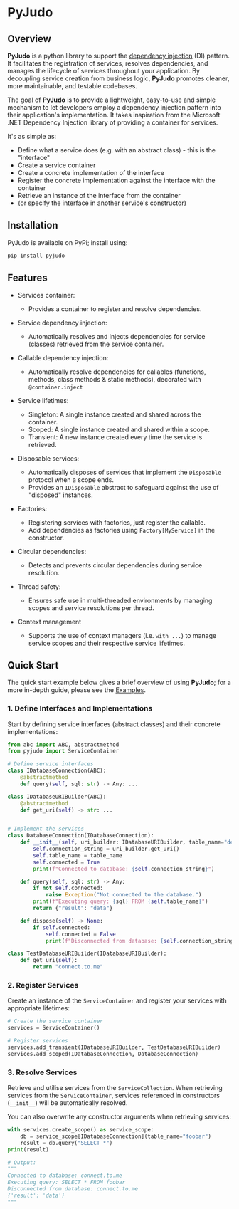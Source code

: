 # PyJudo

## Overview
**PyJudo** is a python library to support the [dependency injection](https://en.wikipedia.org/wiki/Dependency_injection) (DI) pattern. It facilitates the registration of services, resolves dependencies, and manages the lifecycle of services throughout your application. By decoupling service creation from business logic, **PyJudo** promotes cleaner, more maintainable, and testable codebases.

The goal of **PyJudo** is to provide a lightweight, easy-to-use and simple mechanism to let developers employ a dependency injection pattern into their application's implementation. It takes inspiration from the Microsoft .NET Dependency Injection library of providing a container for services.

It's as simple as:
 - Define what a service does (e.g. with an abstract class) - this is the "interface"
 - Create a service container
 - Create a concrete implementation of the interface
 - Register the concrete implementation against the interface with the container
 - Retrieve an instance of the interface from the container
 - (or specify the interface in another service's constructor)
 

## Installation
PyJudo is available on PyPi; install using:
```bash
pip install pyjudo
```

## Features
- Services container:
  - Provides a container to register and resolve dependencies.

- Service dependency injection:
  - Automatically resolves and injects dependencies for service (classes) retrieved from the service container.

- Callable dependency injection:
  - Automatically resolve dependencies for callables (functions, methods, class methods & static methods), decorated with `@container.inject`

- Service lifetimes:
  - Singleton: A single instance created and shared across the container.
  - Scoped: A single instance created and shared within a scope.
  - Transient: A new instance created every time the service is retrieved.

- Disposable services:
  - Automatically disposes of services that implement the `Disposable` protocol when a scope ends.
  - Provides an `IDisposable` abstract to safeguard against the use of "disposed" instances.

- Factories:
  - Registering services with factories, just register the callable.
  - Add dependencies as factories using `Factory[MyService]` in the constructor.

- Circular dependencies:
  - Detects and prevents circular dependencies during service resolution.

- Thread safety:
  - Ensures safe use in multi-threaded environments by managing scopes and service resolutions per thread.

- Context management
  - Supports the use of context managers (i.e. `with ...`) to manage service scopes and their respective service lifetimes.

## Quick Start
The quick start example below gives a brief overview of using **PyJudo**; for a more in-depth guide, please see the [Examples](examples/).

### 1. Define Interfaces and Implementations
Start by defining service interfaces (abstract classes) and their concrete implementations:

```python
from abc import ABC, abstractmethod
from pyjudo import ServiceContainer

# Define service interfaces
class IDatabaseConnection(ABC):
    @abstractmethod
    def query(self, sql: str) -> Any: ...

class IDatabaseURIBuilder(ABC):
    @abstractmethod
    def get_uri(self) -> str: ...


# Implement the services
class DatabaseConnection(IDatabaseConnection):
    def __init__(self, uri_builder: IDatabaseURIBuilder, table_name="default"):
        self.connection_string = uri_builder.get_uri()
        self.table_name = table_name
        self.connected = True
        print(f"Connected to database: {self.connection_string}")

    def query(self, sql: str) -> Any:
        if not self.connected:
            raise Exception("Not connected to the database.")
        print(f"Executing query: {sql} FROM {self.table_name}")
        return {"result": "data"}

    def dispose(self) -> None:
        if self.connected:
            self.connected = False
            print(f"Disconnected from database: {self.connection_string}")

class TestDatabaseURIBuilder(IDatabaseURIBuilder):
    def get_uri(self):
        return "connect.to.me"
```

### 2. Register Services
Create an instance of the `ServiceContainer` and register your services with appropriate lifetimes:

```python
# Create the service container
services = ServiceContainer()

# Register services
services.add_transient(IDatabaseURIBuilder, TestDatabaseURIBuilder)
services.add_scoped(IDatabaseConnection, DatabaseConnection)
```

### 3. Resolve Services
Retrieve and utilise services from the `ServiceCollection`. When retrieving services from the `ServiceContainer`, services referenced in constructors (`__init__`) will be automatically resolved.  

You can also overwrite any constructor arguments when retrieving services:

```python
with services.create_scope() as service_scope:
    db = service_scope[IDatabaseConnection](table_name="foobar")
    result = db.query("SELECT *")
print(result)

# Output:
"""
Connected to database: connect.to.me
Executing query: SELECT * FROM foobar
Disconnected from database: connect.to.me
{'result': 'data'}
"""
```